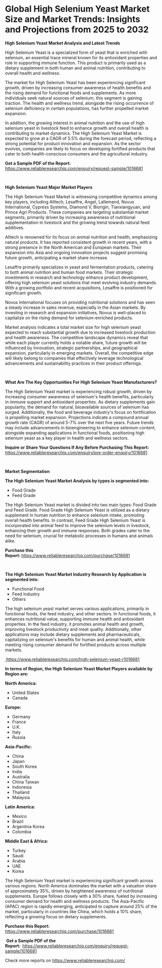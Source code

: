 <p><h1>Global High Selenium Yeast Market Size and Market Trends: Insights and Projections from 2025 to 2032</h1></p><p><strong>High Selenium Yeast Market Analysis and Latest Trends</strong></p>
<p><p>High Selenium Yeast is a specialized form of yeast that is enriched with selenium, an essential trace mineral known for its antioxidant properties and role in supporting immune function. This product is primarily used as a dietary supplement in both human and animal nutrition, contributing to overall health and wellness.</p><p>The market for High Selenium Yeast has been experiencing significant growth, driven by increasing consumer awareness of health benefits and the rising demand for functional foods and supplements. As more individuals seek natural sources of selenium, this segment is gaining traction. The health and wellness trend, alongside the rising occurrence of selenium deficiency in certain populations, has further propelled market expansion.</p><p>In addition, the growing interest in animal nutrition and the use of high selenium yeast in livestock feed to enhance growth and overall health is contributing to market dynamics. The High Selenium Yeast Market is expected to grow at a CAGR of 5.5% during the forecast period, reflecting a strong potential for product innovation and expansion. As the sector evolves, companies are likely to focus on developing fortified products that cater to both health-conscious consumers and the agricultural industry.</p></p>
<p><strong>Get a Sample PDF of the Report:&nbsp;</strong> <a href="https://www.reliableresearchiq.com/enquiry/request-sample/1016681?utm_campaign=2271&utm_medium=2&utm_source=Github&utm_content=ia&utm_term=07042025&utm_id=high-selenium-yeast">https://www.reliableresearchiq.com/enquiry/request-sample/1016681</a></p>
<p>&nbsp;</p>
<p><strong>High Selenium Yeast Major Market Players</strong></p>
<p><p>The High Selenium Yeast Market is witnessing competitive dynamics among key players, including Alltech, Lesaffre, Angel, Lallemand, Novus International, Cypress Systems, Diamond V, Biorigin, Tianxiangyuan, and Prince Agri Products. These companies are targeting substantial market segments, primarily driven by increasing awareness of nutritional supplementation in livestock and the growing trend towards natural feed additives.</p><p>Alltech is renowned for its focus on animal nutrition and health, emphasizing natural products. It has reported consistent growth in recent years, with a strong presence in the North American and European markets. Their expansion into Asia and ongoing innovation projects suggest promising future growth, anticipating a market share increase.</p><p>Lesaffre primarily specializes in yeast and fermentation products, catering to both animal nutrition and human food markets. Their strategic investments in research and technology enhance product development, offering high selenium yeast solutions that meet evolving industry demands. With a growing portfolio and recent acquisitions, Lesaffre is positioned for significant growth.</p><p>Novus International focuses on providing nutritional solutions and has seen a steady increase in sales revenue, especially in the Asian markets. By investing in research and expansion initiatives, Novus is well-placed to capitalize on the rising demand for selenium-enriched products.</p><p>Market analysis indicates a total market size for high selenium yeast expected to reach substantial growth due to increased livestock production and health awareness. The competitive landscape dynamics reveal that while each player currently holds a notable share, future growth will be influenced by innovation, strategic partnerships, and geographical expansion, particularly in emerging markets. Overall, the competitive edge will likely belong to companies that effectively leverage technological advancements and sustainability practices in their product offerings.</p></p>
<p>&nbsp;</p>
<p><strong>What Are The Key Opportunities For High Selenium Yeast Manufacturers?</strong></p>
<p><p>The High Selenium Yeast market is experiencing robust growth, driven by increasing consumer awareness of selenium's health benefits, particularly in immune support and antioxidant properties. As dietary supplements gain popularity, the demand for natural, bioavailable sources of selenium has surged. Additionally, the food and beverage industry's focus on fortification is propelling market expansion. Projections indicate a compound annual growth rate (CAGR) of around 5-7% over the next five years. Future trends may include advancements in bioengineering to enhance selenium content, alongside expanding applications in functional foods, positioning high selenium yeast as a key player in health and wellness sectors.</p></p>
<p><strong>Inquire or Share Your Questions If Any Before Purchasing This Report:</strong> <a href="https://www.reliableresearchiq.com/enquiry/pre-order-enquiry/1016681?utm_campaign=2271&utm_medium=2&utm_source=Github&utm_content=ia&utm_term=07042025&utm_id=high-selenium-yeast">https://www.reliableresearchiq.com/enquiry/pre-order-enquiry/1016681</a></p>
<p>&nbsp;</p>
<p><strong>Market Segmentation</strong></p>
<p><strong>The High Selenium Yeast Market Analysis by types is segmented into:</strong></p>
<p><ul><li>Food Grade</li><li>Feed Grade</li></ul></p>
<p><p>The High Selenium Yeast market is divided into two main types: Food Grade and Feed Grade. Food Grade High Selenium Yeast is utilized as a dietary supplement in human nutrition to enhance selenium intake, promoting overall health benefits. In contrast, Feed Grade High Selenium Yeast is incorporated into animal feed to improve the selenium levels in livestock, enhancing their growth and immune responses. Both grades cater to the need for selenium, crucial for metabolic processes in humans and animals alike.</p></p>
<p><strong>Purchase this Report:&nbsp;</strong><a href="https://www.reliableresearchiq.com/purchase/1016681?utm_campaign=2271&utm_medium=2&utm_source=Github&utm_content=ia&utm_term=07042025&utm_id=high-selenium-yeast">https://www.reliableresearchiq.com/purchase/1016681</a></p>
<p>&nbsp;</p>
<p><strong>The High Selenium Yeast Market Industry Research by Application is segmented into:</strong></p>
<p><ul><li>Functional Food</li><li>Feed Industry</li><li>Others</li></ul></p>
<p><p>The high selenium yeast market serves various applications, primarily in functional foods, the feed industry, and other sectors. In functional foods, it enhances nutritional value, supporting immune health and antioxidant properties. In the feed industry, it promotes animal health and growth, improving livestock productivity and meat quality. Additionally, other applications may include dietary supplements and pharmaceuticals, capitalizing on selenium's benefits for human and animal health, while meeting rising consumer demand for fortified products across multiple markets.</p></p>
<p><a href="https://www.reliableresearchiq.com/high-selenium-yeast-r1016681?utm_campaign=2271&utm_medium=2&utm_source=Github&utm_content=ia&utm_term=07042025&utm_id=high-selenium-yeast">&nbsp;https://www.reliableresearchiq.com/high-selenium-yeast-r1016681</a></p>
<p><strong>In terms of Region, the High Selenium Yeast Market Players available by Region are:</strong></p>
<p>
    <p> <strong> North America: </strong>
        <ul>
            <li>United States</li>
            <li>Canada</li>
        </ul>
        </p> 
    <p> <strong> Europe: </strong>
        <ul>
            <li>Germany</li>
            <li>France</li>
            <li>U.K.</li>
            <li>Italy</li>
            <li>Russia</li>
        </ul>
        </p> 
    <p> <strong> Asia-Pacific: </strong>
        <ul>
            <li>China</li>
            <li>Japan</li>
            <li>South Korea</li>
            <li>India</li>
            <li>Australia</li>
            <li>China Taiwan</li>
            <li>Indonesia</li>
            <li>Thailand</li>
            <li>Malaysia</li>
        </ul>
        </p> 
    <p> <strong> Latin America: </strong>
        <ul>
            <li>Mexico</li>
            <li>Brazil</li>
            <li>Argentina Korea</li>
            <li>Colombia</li>
        </ul>
        </p> 
    <p> <strong> Middle East & Africa: </strong>
        <ul>
            <li>Turkey</li>
            <li>Saudi</li>
            <li>Arabia</li>
            <li>UAE</li>
            <li>Korea</li>
        </ul>
    </p>
    </p>
<p><p>The High Selenium Yeast market is experiencing significant growth across various regions. North America dominates the market with a valuation share of approximately 35%, driven by heightened awareness of nutritional supplements. Europe follows closely with a 30% share, fueled by increasing consumer demand for health and wellness products. The Asia-Pacific (APAC) region is rapidly emerging, anticipated to capture around 25% of the market, particularly in countries like China, which holds a 10% share, reflecting a growing focus on dietary supplements.</p></p>
<p><strong>Purchase this Report: </strong><a href="https://www.reliableresearchiq.com/purchase/1016681?utm_campaign=2271&utm_medium=2&utm_source=Github&utm_content=ia&utm_term=07042025&utm_id=high-selenium-yeast">https://www.reliableresearchiq.com/purchase/1016681</a></p>
<p>&nbsp;<strong>Get a Sample PDF of the Report:&nbsp;&nbsp;</strong><a href="https://www.reliableresearchiq.com/enquiry/request-sample/1016681?utm_campaign=2271&utm_medium=2&utm_source=Github&utm_content=ia&utm_term=07042025&utm_id=high-selenium-yeast">https://www.reliableresearchiq.com/enquiry/request-sample/1016681</a></p>
<p><strong></strong></p>
<p>Check more reports on <a href="https://www.reliableresearchiq.com/?utm_campaign=2271&utm_medium=2&utm_source=Github&utm_content=ia&utm_term=07042025&utm_id=high-selenium-yeast">https://www.reliableresearchiq.com/</a></p>